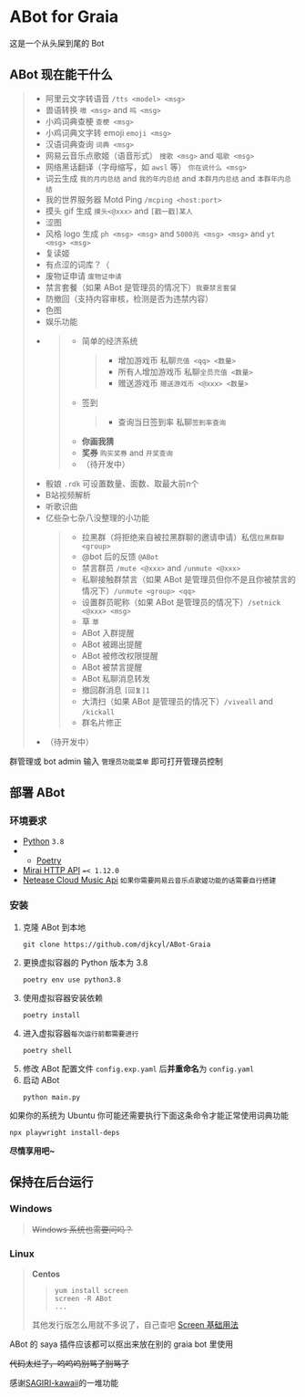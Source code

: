 # ABot for Graia

这是一个从头屎到尾的 Bot

## ABot 现在能干什么

> - 阿里云文字转语音 `/tts <model> <msg>`
> - 兽语转换 `嗷 <msg>` and `呜 <msg>`
> - 小鸡词典查梗 `查梗 <msg>`
> - 小鸡词典文字转 emoji `emoji <msg>`
> - 汉语词典查询 `词典 <msg>`
> - 网易云音乐点歌姬（语音形式） `搜歌 <msg>` and `唱歌 <msg>`
> - 网络黑话翻译（字母缩写，如 `awsl` 等） `你在说什么 <msg>`
> - 词云生成 `我的月内总结` and `我的年内总结` and `本群月内总结` and `本群年内总结`
> - 我的世界服务器 Motd Ping `/mcping <host:port>`
> - 摸头 gif 生成 `摸头<@xxx>` and `[戳一戳]某人`
> - 涩图
> - 风格 logo 生成 `ph <msg> <msg>` and `5000兆 <msg> <msg>` and `yt <msg> <msg>`
> - 复读姬
> - 有点涩的词库？（
> - 废物证申请 `废物证申请`
> - 禁言套餐（如果 ABot 是管理员的情况下）`我要禁言套餐`
> - 防撤回（支持内容审核，检测是否为违禁内容）
> - 色图
> - 娱乐功能
> - > - 简单的经济系统
>   >   > - 增加游戏币 私聊`充值 <qq> <数量>`
>   >   > - 所有人增加游戏币 私聊`全员充值 <数量>`
>   >   > - 赠送游戏币 `赠送游戏币 <@xxx> <数量>`
>   > - 签到
>   >   > - 查询当日签到率 私聊`签到率查询`
>   > - **你画我猜**
>   > - **奖券** `购买奖券` and `开奖查询`
>   > - （待开发中）
> - 骰娘 `.rdk` 可设置数量、面数、取最大前n个
> - B站视频解析
> - 听歌识曲
> - 亿些杂七杂八没整理的小功能
>   > - 拉黑群（将拒绝来自被拉黑群聊的邀请申请）私信`拉黑群聊 <group>`
>   > - @bot 后的反馈 `@ABot`
>   > - 禁言群员 `/mute <@xxx>` and `/unmute <@xxx>`
>   > - 私聊接触群禁言（如果 ABot 是管理员但你不是且你被禁言的情况下）`/unmute <group> <qq>`
>   > - 设置群员昵称（如果 ABot 是管理员的情况下）`/setnick <@xxx> <msg>`
>   > - 草 `草`
>   > - ABot 入群提醒
>   > - ABot 被踢出提醒
>   > - ABot 被修改权限提醒
>   > - ABot 被禁言提醒
>   > - ABot 私聊消息转发
>   > - 撤回群消息 `[回复]1`
>   > - 大清扫（如果 ABot 是管理员的情况下）`/viveall` and `/kickall`
>   > - 群名片修正
> - （待开发中）

群管理或 bot admin 输入 `管理员功能菜单` 即可打开管理员控制

## 部署 ABot

### 环境要求

- [Python](https://www.python.org/) `3.8`
- - [Poetry](https://python-poetry.org/)
- [Mirai HTTP API](https://github.com/project-mirai/mirai-api-http) `=< 1.12.0`
- [Netease Cloud Music Api](https://github.com/Binaryify/NeteaseCloudMusicApi) `如果你需要网易云音乐点歌姬功能的话需要自行搭建`

### 安装

1. 克隆 ABot 到本地
   ```shell
   git clone https://github.com/djkcyl/ABot-Graia
   ```
2. 更换虚拟容器的 Python 版本为 3.8
   ```shell
   poetry env use python3.8
   ```
3. 使用虚拟容器安装依赖
   ```shell
   poetry install
   ```
4. 进入虚拟容器`每次运行前都需要进行`
   ```shell
   poetry shell
   ```
5. 修改 ABot 配置文件 `config.exp.yaml` 后**并重命名**为 `config.yaml`
6. 启动 ABot
   ```shell
   python main.py
   ```

如果你的系统为 Ubuntu 你可能还需要执行下面这条命令才能正常使用词典功能
```shell
npx playwright install-deps 
```

**尽情享用吧~**

## 保持在后台运行

### **Windows**

> ~~Windows 系统也需要问吗？~~

### **Linux**
> **Centos**
> > ```shell
> > yum install screen
> > screen -R ABot
> > ...
> > ```
> 其他发行版怎么用就不多说了，自己查吧
> [Screen 基础用法](https://www.runoob.com/linux/linux-comm-screen.html)


ABot 的 saya 插件应该都可以抠出来放在别的 graia bot 里使用

~~代码太烂了，呜呜呜别骂了别骂了~~

感谢[SAGIRI-kawaii](https://github.com/SAGIRI-kawaii)的一堆功能
